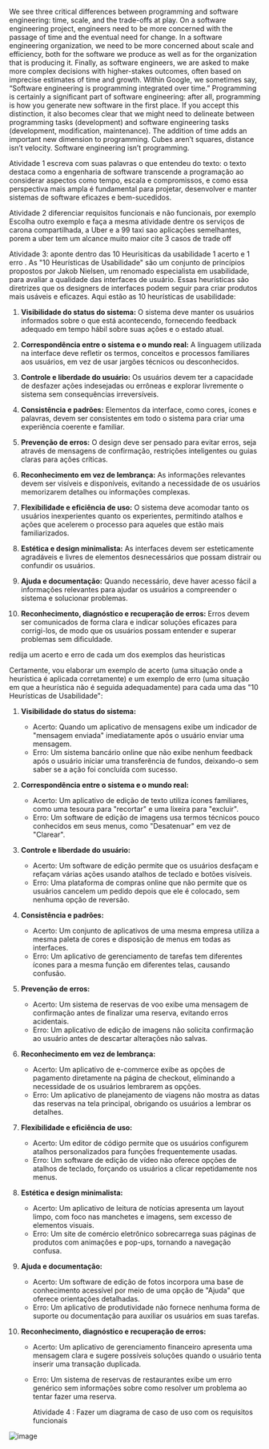 We see three critical differences between programming and software engineering: time, scale, and the trade-offs at play. 
On a software engineering project, engineers need to be more concerned with the passage of time and the eventual need for change. 
In a software engineering organization, we need to be more concerned about scale and efficiency, both for the software we produce as 
well as for the organization that is producing it. Finally, as software engineers, we are asked to make more complex decisions with 
higher-stakes outcomes, often based on imprecise estimates of time and 
growth.
Within Google, we sometimes say, “Software engineering is programming integrated over time.” Programming is certainly a significant part of software engineering: after all, programming is how you generate new software in the first place. If you accept this distinction, it also becomes clear that we might need to delineate between programming tasks (development) and software engineering tasks (development, modification, maintenance). The addition of time adds an important new dimension to programming. Cubes aren’t squares, distance isn’t velocity. Software engineering isn’t programming.

Atividade 1 escreva com suas palavras o que entendeu do texto:
o texto destaca como a engenharia de software transcende a programação ao considerar aspectos como tempo, escala e compromissos, e como essa perspectiva mais ampla é fundamental para projetar, desenvolver e manter sistemas de software eficazes e bem-sucedidos.

Atividade 2 
diferenciar requisitos funcionais e não funcionais, por exemplo
Escolha outro exemplo e faça a mesma atividade
dentre os serviços de carona compartilhada, a Uber e a 99 taxi sao aplicações semelhantes, porem a uber tem um alcance muito maior
cite 3 casos de trade off

Atividade 3: aponte dentro das 10 Heurisiticas da usabilidade 1 acerto e 1 erro .
As "10 Heurísticas de Usabilidade" são um conjunto de princípios propostos por Jakob Nielsen, um renomado especialista em usabilidade, para avaliar a qualidade das interfaces de usuário. Essas heurísticas são diretrizes que os designers de interfaces podem seguir para criar produtos mais usáveis e eficazes. Aqui estão as 10 heurísticas de usabilidade:

1. **Visibilidade do status do sistema:** O sistema deve manter os usuários informados sobre o que está acontecendo, fornecendo feedback adequado em tempo hábil sobre suas ações e o estado atual.

2. **Correspondência entre o sistema e o mundo real:** A linguagem utilizada na interface deve refletir os termos, conceitos e processos familiares aos usuários, em vez de usar jargões técnicos ou desconhecidos.

3. **Controle e liberdade do usuário:** Os usuários devem ter a capacidade de desfazer ações indesejadas ou errôneas e explorar livremente o sistema sem consequências irreversíveis.

4. **Consistência e padrões:** Elementos da interface, como cores, ícones e palavras, devem ser consistentes em todo o sistema para criar uma experiência coerente e familiar.

5. **Prevenção de erros:** O design deve ser pensado para evitar erros, seja através de mensagens de confirmação, restrições inteligentes ou guias claras para ações críticas.

6. **Reconhecimento em vez de lembrança:** As informações relevantes devem ser visíveis e disponíveis, evitando a necessidade de os usuários memorizarem detalhes ou informações complexas.

7. **Flexibilidade e eficiência de uso:** O sistema deve acomodar tanto os usuários inexperientes quanto os experientes, permitindo atalhos e ações que acelerem o processo para aqueles que estão mais familiarizados.

8. **Estética e design minimalista:** As interfaces devem ser esteticamente agradáveis e livres de elementos desnecessários que possam distrair ou confundir os usuários.

9. **Ajuda e documentação:** Quando necessário, deve haver acesso fácil a informações relevantes para ajudar os usuários a compreender o sistema e solucionar problemas.

10. **Reconhecimento, diagnóstico e recuperação de erros:** Erros devem ser comunicados de forma clara e indicar soluções eficazes para corrigi-los, de modo que os usuários possam entender e superar problemas sem dificuldade.

redija um acerto e erro de cada um dos exemplos das heuristicas

Certamente, vou elaborar um exemplo de acerto (uma situação onde a heurística é aplicada corretamente) e um exemplo de erro (uma situação em que a heurística não é seguida adequadamente) para cada uma das "10 Heurísticas de Usabilidade":

1. **Visibilidade do status do sistema:**
   - Acerto: Quando um aplicativo de mensagens exibe um indicador de "mensagem enviada" imediatamente após o usuário enviar uma mensagem.
   - Erro: Um sistema bancário online que não exibe nenhum feedback após o usuário iniciar uma transferência de fundos, deixando-o sem saber se a ação foi concluída com sucesso.

2. **Correspondência entre o sistema e o mundo real:**
   - Acerto: Um aplicativo de edição de texto utiliza ícones familiares, como uma tesoura para "recortar" e uma lixeira para "excluir".
   - Erro: Um software de edição de imagens usa termos técnicos pouco conhecidos em seus menus, como "Desatenuar" em vez de "Clarear".

3. **Controle e liberdade do usuário:**
   - Acerto: Um software de edição permite que os usuários desfaçam e refaçam várias ações usando atalhos de teclado e botões visíveis.
   - Erro: Uma plataforma de compras online que não permite que os usuários cancelem um pedido depois que ele é colocado, sem nenhuma opção de reversão.

4. **Consistência e padrões:**
   - Acerto: Um conjunto de aplicativos de uma mesma empresa utiliza a mesma paleta de cores e disposição de menus em todas as interfaces.
   - Erro: Um aplicativo de gerenciamento de tarefas tem diferentes ícones para a mesma função em diferentes telas, causando confusão.

5. **Prevenção de erros:**
   - Acerto: Um sistema de reservas de voo exibe uma mensagem de confirmação antes de finalizar uma reserva, evitando erros acidentais.
   - Erro: Um aplicativo de edição de imagens não solicita confirmação ao usuário antes de descartar alterações não salvas.

6. **Reconhecimento em vez de lembrança:**
   - Acerto: Um aplicativo de e-commerce exibe as opções de pagamento diretamente na página de checkout, eliminando a necessidade de os usuários lembrarem as opções.
   - Erro: Um aplicativo de planejamento de viagens não mostra as datas das reservas na tela principal, obrigando os usuários a lembrar os detalhes.

7. **Flexibilidade e eficiência de uso:**
   - Acerto: Um editor de código permite que os usuários configurem atalhos personalizados para funções frequentemente usadas.
   - Erro: Um software de edição de vídeo não oferece opções de atalhos de teclado, forçando os usuários a clicar repetidamente nos menus.

8. **Estética e design minimalista:**
   - Acerto: Um aplicativo de leitura de notícias apresenta um layout limpo, com foco nas manchetes e imagens, sem excesso de elementos visuais.
   - Erro: Um site de comércio eletrônico sobrecarrega suas páginas de produtos com animações e pop-ups, tornando a navegação confusa.

9. **Ajuda e documentação:**
   - Acerto: Um software de edição de fotos incorpora uma base de conhecimento acessível por meio de uma opção de "Ajuda" que oferece orientações detalhadas.
   - Erro: Um aplicativo de produtividade não fornece nenhuma forma de suporte ou documentação para auxiliar os usuários em suas tarefas.

10. **Reconhecimento, diagnóstico e recuperação de erros:**
    - Acerto: Um aplicativo de gerenciamento financeiro apresenta uma mensagem clara e sugere possíveis soluções quando o usuário tenta inserir uma transação duplicada.
    - Erro: Um sistema de reservas de restaurantes exibe um erro genérico sem informações sobre como resolver um problema ao tentar fazer uma reserva.
   
      Atividade 4 : Fazer um diagrama de caso de uso com os requisitos funcionais

![image](https://github.com/gabmota8/Bertoti/assets/44507787/5a786590-859c-4cb4-8a07-b17f41db0c3a)


      
      

